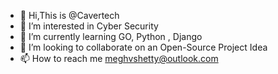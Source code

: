 - 👋 Hi,This is @Cavertech
- 👀 I’m interested in Cyber Security
- 🌱 I’m currently learning GO, Python , Django
- 💞️ I’m looking to collaborate on an Open-Source Project Idea
- 📫 How to reach me meghvshetty@outlook.com

<!---
Cavertech/Cavertech is a ✨ special ✨ repository because its `README.md` (this file) appears on your GitHub profile.
You can click the Preview link to take a look at your changes.
--->
